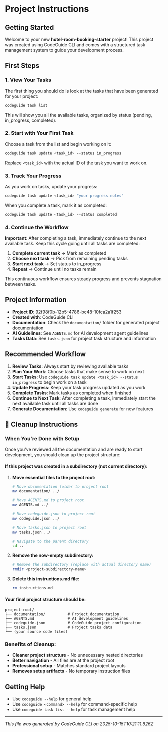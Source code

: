 # Project Instructions

## Getting Started

Welcome to your new **hotel-room-booking-starter** project! This project was created using CodeGuide CLI and comes with a structured task management system to guide your development process.

## First Steps

### 1. View Your Tasks
The first thing you should do is look at the tasks that have been generated for your project:

```bash
codeguide task list
```

This will show you all the available tasks, organized by status (pending, in_progress, completed).

### 2. Start with Your First Task
Choose a task from the list and begin working on it:

```bash
codeguide task update <task_id> --status in_progress
```

Replace `<task_id>` with the actual ID of the task you want to work on.

### 3. Track Your Progress
As you work on tasks, update your progress:

```bash
codeguide task update <task_id> "your progress notes"
```

When you complete a task, mark it as completed:

```bash
codeguide task update <task_id> --status completed
```

### 4. Continue the Workflow
**Important**: After completing a task, immediately continue to the next available task. Keep this cycle going until all tasks are completed:

1. **Complete current task** → Mark as completed
2. **Choose next task** → Pick from remaining pending tasks
3. **Start next task** → Set status to in_progress
4. **Repeat** → Continue until no tasks remain

This continuous workflow ensures steady progress and prevents stagnation between tasks.

## Project Information

- **Project ID**: 92f98f0b-12b5-4786-bc48-10fca2a1f253
- **Created with**: CodeGuide CLI
- **Documentation**: Check the `documentation/` folder for generated project documentation
- **AI Guidelines**: See `AGENTS.md` for AI development agent guidelines
- **Tasks Data**: See `tasks.json` for project task structure and information

## Recommended Workflow

1. **Review Tasks**: Always start by reviewing available tasks
2. **Plan Your Work**: Choose tasks that make sense to work on next
3. **Start Tasks**: Use `codeguide task update <task_id> --status in_progress` to begin work on a task
4. **Update Progress**: Keep your task progress updated as you work
5. **Complete Tasks**: Mark tasks as completed when finished
6. **Continue to Next Task**: After completing a task, immediately start the next available task until all tasks are done
7. **Generate Documentation**: Use `codeguide generate` for new features

## 🧹 Cleanup Instructions

### When You're Done with Setup

Once you've reviewed all the documentation and are ready to start development, you should clean up the project structure:

#### If this project was created in a subdirectory (not current directory):

1. **Move essential files to the project root:**
   ```bash
   # Move documentation folder to project root
   mv documentation/ ../

   # Move AGENTS.md to project root
   mv AGENTS.md ../

   # Move codeguide.json to project root
   mv codeguide.json ../

   # Move tasks.json to project root
   mv tasks.json ../

   # Navigate to the parent directory
   cd ..
   ```

2. **Remove the now-empty subdirectory:**
   ```bash
   # Remove the subdirectory (replace with actual directory name)
   rmdir <project-subdirectory-name>
   ```

3. **Delete this instructions.md file:**
   ```bash
   rm instructions.md
   ```

#### Your final project structure should be:
```
project-root/
├── documentation/          # Project documentation
├── AGENTS.md               # AI development guidelines
├── codeguide.json          # CodeGuide project configuration
├── tasks.json              # Project tasks data
└── (your source code files)
```

### Benefits of Cleanup:
- **Cleaner project structure** - No unnecessary nested directories
- **Better navigation** - All files are at the project root
- **Professional setup** - Matches standard project layouts
- **Removes setup artifacts** - No temporary instruction files

## Getting Help

- Use `codeguide --help` for general help
- Use `codeguide <command> --help` for command-specific help
- Use `codeguide task list --help` for task management help

---

*This file was generated by CodeGuide CLI on 2025-10-15T10:21:11.626Z*
